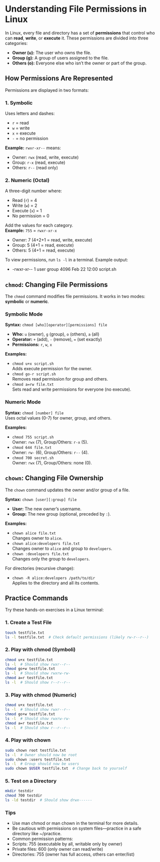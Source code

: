 # Understanding File Permissions in Linux

In Linux, every file and directory has a set of **permissions** that control who can **read**, **write**, or **execute** it. These permissions are divided into three categories:

- **Owner (u):** The user who owns the file.
- **Group (g):** A group of users assigned to the file.
- **Others (o):** Everyone else who isn’t the owner or part of the group.

## How Permissions Are Represented

Permissions are displayed in two formats:

### 1. Symbolic

Uses letters and dashes:

- `r` = read
- `w` = write
- `x` = execute
- `-` = no permission

**Example:** `rwxr-xr--` means:

- Owner: `rwx` (read, write, execute)
- Group: `r-x` (read, execute)
- Others: `r--` (read only)

### 2. Numeric (Octal)

A three-digit number where:

- Read (`r`) = 4
- Write (`w`) = 2
- Execute (`x`) = 1
- No permission = 0

Add the values for each category.  
**Example:** `755` = `rwxr-xr-x`

- Owner: 7 (4+2+1 = read, write, execute)
- Group: 5 (4+1 = read, execute)
- Others: 5 (4+1 = read, execute)

To view permissions, run `ls -l` in a terminal. Example output:

- -rwxr-xr-- 1 user group 4096 Feb 22 12:00 script.sh

## `chmod`: Changing File Permissions

The `chmod` command modifies file permissions. It works in two modes: **symbolic** or **numeric**.

### Symbolic Mode

**Syntax:** `chmod [who][operator][permissions] file`

- **Who:** `u` (owner), `g` (group), `o` (others), `a` (all)
- **Operator:** `+` (add), `-` (remove), `=` (set exactly)
- **Permissions:** `r`, `w`, `x`

**Examples:**

- `chmod u+x script.sh`  
  Adds execute permission for the owner.
- `chmod go-r script.sh`  
  Removes read permission for group and others.
- `chmod a=rw file.txt`  
  Sets read and write permissions for everyone (no execute).

### Numeric Mode

**Syntax:** `chmod [number] file`  
Uses octal values (0-7) for owner, group, and others.

**Examples:**

- `chmod 755 script.sh`  
  Owner: `rwx` (7), Group/Others: `r-x` (5).
- `chmod 644 file.txt`  
  Owner: `rw-` (6), Group/Others: `r--` (4).
- `chmod 700 secret.sh`  
  Owner: `rwx` (7), Group/Others: none (0).

## `chown`: Changing File Ownership

The `chown` command updates the owner and/or group of a file.

**Syntax:** `chown [user][:group] file`

- **User:** The new owner’s username.
- **Group:** The new group (optional, preceded by `:`).

**Examples:**

- `chown alice file.txt`  
  Changes owner to `alice`.
- `chown alice:developers file.txt`  
  Changes owner to `alice` and group to `developers`.
- `chown :developers file.txt`  
  Changes only the group to `developers`.

For directories (recursive change):

- `chown -R alice:developers /path/to/dir`  
  Applies to the directory and all its contents.

## Practice Commands

Try these hands-on exercises in a Linux terminal:

### 1. Create a Test File

```bash
touch testfile.txt
ls -l testfile.txt  # Check default permissions (likely rw-r--r--)
```

### 2. Play with chmod (Symboli)

```bash
chmod u+x testfile.txt
ls -l  # Should show rwxr--r--
chmod go+w testfile.txt
ls -l  # Should show rwxrw-rw-
chmod a=r testfile.txt
ls -l  # Should show r--r--r--
```

### 3. Play with chmod (Numeric)

```bash
chmod u+x testfile.txt
ls -l  # Should show rwxr--r--
chmod go+w testfile.txt
ls -l  # Should show rwxrw-rw-
chmod a=r testfile.txt
ls -l  # Should show r--r--r--
```

### 4. Play with chown
```bash
sudo chown root testfile.txt
ls -l  # Owner should now be root
sudo chown :users testfile.txt
ls -l  # Group should now be users
sudo chown $USER testfile.txt  # Change back to yourself
```

### 5. Test on a Directory
```bash
mkdir testdir
chmod 700 testdir
ls -ld testdir  # Should show drwx------
```

### Tips

- Use man chmod or man chown in the terminal for more details.
- Be cautious with permissions on system files—practice in a safe directory like ~/practice.
- Common permission patterns:
- Scripts: 755 (executable by all, writable only by owner)
- Private files: 600 (only owner can read/write)
- Directories: 755 (owner has full access, others can enter/list)
